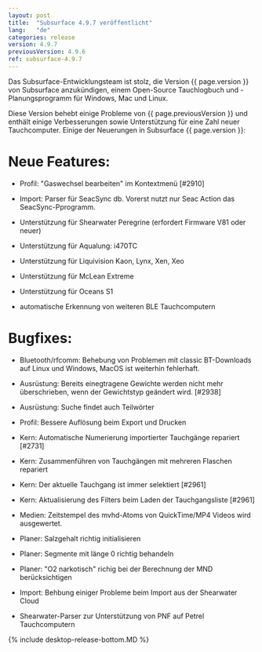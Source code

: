 ```yaml
---
layout: post
title:  "Subsurface 4.9.7 veröffentlicht"
lang:   "de"
categories: release
version: 4.9.7
previousVersion: 4.9.6
ref: subsurface-4.9.7
---
```


Das Subsurface-Entwicklungsteam ist stolz, die Version {{ page.version }} von Subsurface anzukündigen, einem Open-Source Tauchlogbuch und -Planungsprogramm für Windows, Mac und Linux.

Diese Version behebt einige Probleme von {{ page.previousVersion }}
und enth&auml;lt einige Verbesserungen sowie Unterst&uuml;tzung
f&uuml;r eine Zahl neuer Tauchcomputer. Einige der Neuerungen
in Subsurface {{ page.version }}:

# Neue Features:

  - Profil: "Gaswechsel bearbeiten" im Kontextmen&uuml; [#2910]

  - Import: Parser f&uuml;r SeacSync db. Vorerst nutzt nur Seac Action das SeacSync-Pprogramm.

  - Unterst&uuml;tzung f&uuml;r Shearwater Peregrine (erfordert
    Firmware V81 oder neuer)

  - Unterst&uuml;tzung f&uuml;r Aqualung: i470TC

  - Unterst&uuml;tzung f&uuml;r Liquivision Kaon, Lynx, Xen, Xeo

  - Unterst&uuml;tzung f&uuml;r McLean Extreme

  - Unterst&uuml;tzung f&uuml;r Oceans S1

  - automatische Erkennung von weiteren BLE Tauchcomputern

# Bugfixes:
  
  - Bluetooth/rfcomm: Behebung von Problemen mit classic BT-Downloads
    auf Linux und Windows, MacOS ist weiterhin fehlerhaft.

  - Ausr&uuml;stung: Bereits einegtragene Gewichte werden nicht mehr
    &uuml;berschrieben, wenn der Gewichtstyp ge&auml;ndert wird. [#2938]

  - Ausr&uuml;stung: Suche findet auch Teilw&ouml;rter

  - Profil: Bessere Aufl&ouml;sung beim Export und Drucken

  - Kern: Automatische Numerierung importierter Tauchg&auml;nge repariert [#2731]

  - Kern: Zusammenf&uuml;hren von Tauchg&auml;ngen mit mehreren
    Flaschen repariert

  - Kern: Der aktuelle Tauchgang ist immer selektiert [#2961]

  - Kern: Aktualisierung des Filters beim Laden der Tauchgangsliste [#2961]

  - Medien: Zeitstempel des mvhd-Atoms von QuickTime/MP4 Videos wird
    ausgewertet. 

  - Planer: Salzgehalt richtig initialisieren

  - Planer: Segmente mit l&auml;nge 0 richtig behandeln

  - Planer: "O2 narkotisch" richig bei der Berechnung der MND
    ber&uuml;cksichtigen

  - Import: Behbung einiger Probleme beim Import aus der Shearwater
    Cloud 

  - Shearwater-Parser zur Unterst&uuml;tzung von PNF auf Petrel
    Tauchcomputern 

{% include desktop-release-bottom.MD %}
